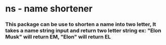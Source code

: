 # ns - name shortener
### This package can be use to shorten a name into two letter, It takes a name string input and return two letter string ex: "Elon Musk" will return EM, "Elon" will return EL 

